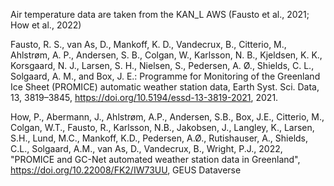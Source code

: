 Air temperature data are taken from the KAN_L AWS (Fausto et al., 2021; How et al., 2022)

Fausto, R. S., van As, D., Mankoff, K. D., Vandecrux, B., Citterio, M., Ahlstrøm, A. P., Andersen, S. B., Colgan, W., Karlsson, N. B., Kjeldsen, K. K., Korsgaard, N. J., Larsen, S. H., Nielsen, S., Pedersen, A. Ø., Shields, C. L., Solgaard, A. M., and Box, J. E.: Programme for Monitoring of the Greenland Ice Sheet (PROMICE) automatic weather station data, Earth Syst. Sci. Data, 13, 3819–3845, https://doi.org/10.5194/essd-13-3819-2021, 2021.

How, P., Abermann, J., Ahlstrøm, A.P., Andersen, S.B., Box, J.E., Citterio, M., Colgan, W.T., Fausto, R., Karlsson, N.B., Jakobsen, J., Langley, K., Larsen, S.H., Lund, M.C., Mankoff, K.D., Pedersen, A.Ø., Rutishauser, A., Shields, C.L., Solgaard, A.M., van As, D., Vandecrux, B., Wright, P.J., 2022, "PROMICE and GC-Net automated weather station data in Greenland", https://doi.org/10.22008/FK2/IW73UU, GEUS Dataverse
